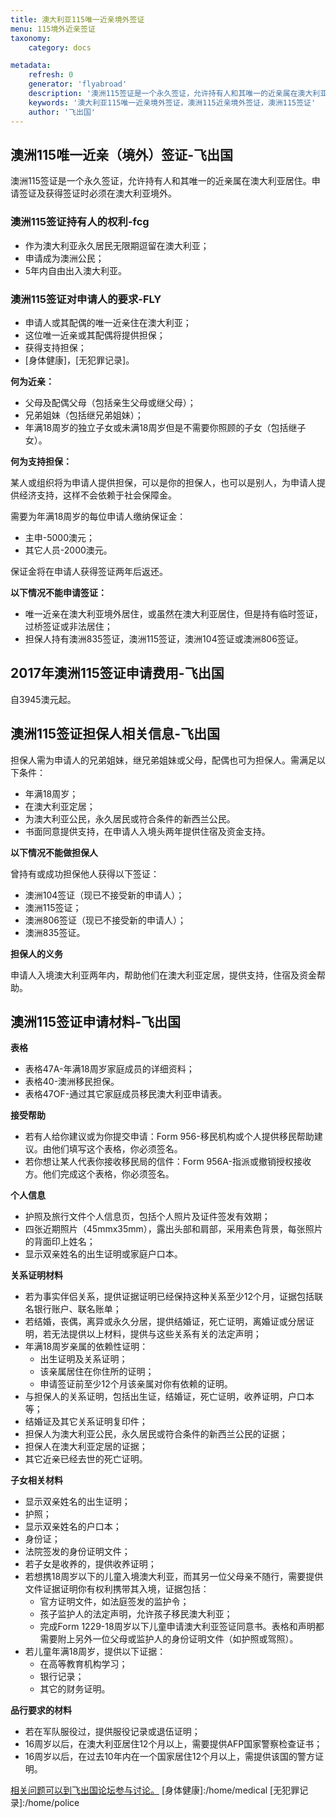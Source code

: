 ```yaml
---
title: 澳大利亚115唯一近亲境外签证
menu: 115境外近亲签证
taxonomy:
    category: docs

metadata:
    refresh: 0
    generator: 'flyabroad'
    description: '澳洲115签证是一个永久签证，允许持有人和其唯一的近亲属在澳大利亚居住。申请签证及获得签证时必须在澳大利亚境外。'
    keywords: '澳大利亚115唯一近亲境外签证，澳洲115近亲境外签证，澳洲115签证'
    author: '飞出国'
---
```


## 澳洲115唯一近亲（境外）签证-飞出国

澳洲115签证是一个永久签证，允许持有人和其唯一的近亲属在澳大利亚居住。申请签证及获得签证时必须在澳大利亚境外。

### 澳洲115签证持有人的权利-fcg

* 作为澳大利亚永久居民无限期逗留在澳大利亚；
* 申请成为澳洲公民；
* 5年内自由出入澳大利亚。

### 澳洲115签证对申请人的要求-FLY

* 申请人或其配偶的唯一近亲住在澳大利亚；
* 这位唯一近亲或其配偶将提供担保；
* 获得支持担保；
* [身体健康]，[无犯罪记录]。

**何为近亲：**

* 父母及配偶父母（包括亲生父母或继父母）；
* 兄弟姐妹（包括继兄弟姐妹）；
* 年满18周岁的独立子女或未满18周岁但是不需要你照顾的子女（包括继子女）。

**何为支持担保：**

某人或组织将为申请人提供担保，可以是你的担保人，也可以是别人，为申请人提供经济支持，这样不会依赖于社会保障金。

需要为年满18周岁的每位申请人缴纳保证金：

* 主申-5000澳元；
* 其它人员-2000澳元。

保证金将在申请人获得签证两年后返还。

**以下情况不能申请签证：**

* 唯一近亲在澳大利亚境外居住，或虽然在澳大利亚居住，但是持有临时签证，过桥签证或非法居住；
* 担保人持有澳洲835签证，澳洲115签证，澳洲104签证或澳洲806签证。

## 2017年澳洲115签证申请费用-飞出国

自3945澳元起。

## 澳洲115签证担保人相关信息-飞出国

担保人需为申请人的兄弟姐妹，继兄弟姐妹或父母，配偶也可为担保人。需满足以下条件：

* 年满18周岁；
* 在澳大利亚定居；
* 为澳大利亚公民，永久居民或符合条件的新西兰公民。
* 书面同意提供支持，在申请人入境头两年提供住宿及资金支持。

**以下情况不能做担保人**

曾持有或成功担保他人获得以下签证：

* 澳洲104签证（现已不接受新的申请人）；
* 澳洲115签证；
* 澳洲806签证（现已不接受新的申请人）；
* 澳洲835签证。

**担保人的义务**

申请人入境澳大利亚两年内，帮助他们在澳大利亚定居，提供支持，住宿及资金帮助。

## 澳洲115签证申请材料-飞出国

**表格**

* 表格47A-年满18周岁家庭成员的详细资料；
* 表格40-澳洲移民担保。
* 表格47OF-通过其它家庭成员移民澳大利亚申请表。

**接受帮助**

* 若有人给你建议或为你提交申请：Form 956-移民机构或个人提供移民帮助建议。由他们填写这个表格，你必须签名。
* 若你想让某人代表你接收移民局的信件：Form 956A-指派或撤销授权接收方。他们完成这个表格，你必须签名。

**个人信息**

* 护照及旅行文件个人信息页，包括个人照片及证件签发有效期；
* 四张近期照片（45mmx35mm），露出头部和肩部，采用素色背景，每张照片的背面印上姓名；
* 显示双亲姓名的出生证明或家庭户口本。

**关系证明材料**

* 若为事实伴侣关系，提供证据证明已经保持这种关系至少12个月，证据包括联名银行账户、联名账单；
* 若结婚，丧偶，离异或永久分居，提供结婚证，死亡证明，离婚证或分居证明，若无法提供以上材料，提供与这些关系有关的法定声明；
* 年满18周岁亲属的依赖性证明：
    * 出生证明及关系证明；
    * 该亲属居住在你住所的证明；
    * 申请签证前至少12个月该亲属对你有依赖的证明。
* 与担保人的关系证明，包括出生证，结婚证，死亡证明，收养证明，户口本等；
* 结婚证及其它关系证明复印件；
* 担保人为澳大利亚公民，永久居民或符合条件的新西兰公民的证据；
* 担保人在澳大利亚定居的证据；
* 其它近亲已经去世的死亡证明。

**子女相关材料**

* 显示双亲姓名的出生证明；
* 护照；
* 显示双亲姓名的户口本；
* 身份证；
* 法院签发的身份证明文件；
* 若子女是收养的，提供收养证明；
* 若想携18周岁以下的儿童入境澳大利亚，而其另一位父母亲不随行，需要提供文件证据证明你有权利携带其入境，证据包括：
    * 官方证明文件，如法庭签发的监护令；
    * 孩子监护人的法定声明，允许孩子移民澳大利亚；
    * 完成Form 1229-18周岁以下儿童申请澳大利亚签证同意书。表格和声明都需要附上另外一位父母或监护人的身份证明文件（如护照或驾照）。
* 若儿童年满18周岁，提供以下证据：
    * 在高等教育机构学习；
    * 银行记录；
    * 其它的财务证明。

**品行要求的材料**

* 若在军队服役过，提供服役记录或退伍证明；
* 16周岁以后，在澳大利亚居住12个月以上，需要提供AFP国家警察检查证书；
* 16周岁以后，在过去10年内在一个国家居住12个月以上，需提供该国的警方证明。

[相关问题可以到飞出国论坛参与讨论。](http://bbs.fcgvisa.com/t/5823?target=_blank)
[身体健康]:/home/medical
[无犯罪记录]:/home/police
